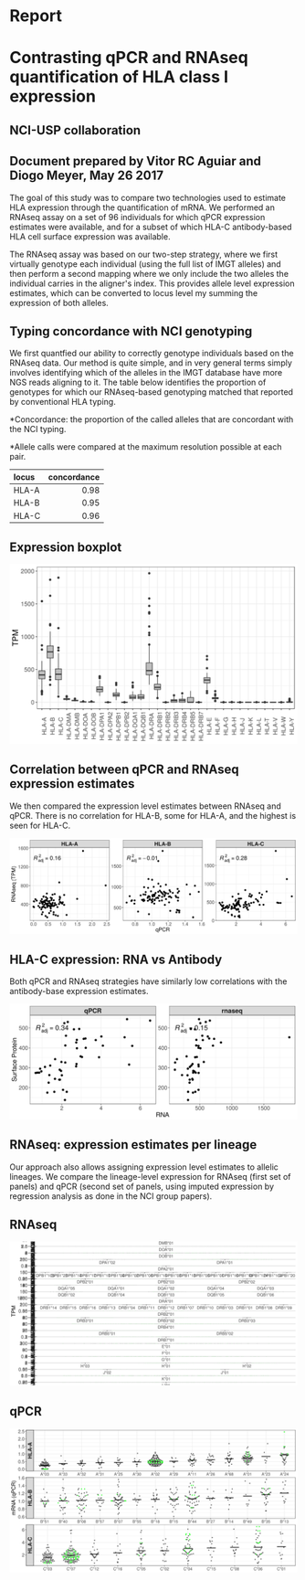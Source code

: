 Report
================

Contrasting qPCR and RNAseq quantification of HLA class I expression
====================================================================

NCI-USP collaboration
---------------------

Document prepared by Vitor RC Aguiar and Diogo Meyer, May 26 2017
-----------------------------------------------------------------

The goal of this study was to compare two technologies used to estimate HLA expression through the quantification of mRNA. We performed an RNAseq assay on a set of 96 individuals for which qPCR expression estimates were available, and for a subset of which HLA-C antibody-based HLA cell surface expression was available.

The RNAseq assay was based on our two-step strategy, where we first virtually genotype each individual (using the full list of IMGT alleles) and then perform a second mapping where we only include the two alleles the individual carries in the aligner's index. This provides allele level expression estimates, which can be converted to locus level my summing the expression of both alleles.

Typing concordance with NCI genotyping
--------------------------------------

We first quantfied our ability to correctly genotype individuals based on the RNAseq data. Our method is quite simple, and in very general terms simply involves identifying which of the alleles in the IMGT database have more NGS reads aligning to it. The table below identifies the proportion of genotypes for which our RNAseq-based genotyping matched that reported by conventional HLA typing.

\*Concordance: the proportion of the called alleles that are concordant with the NCI typing.

\*Allele calls were compared at the maximum resolution possible at each pair.

| locus |  concordance|
|:------|------------:|
| HLA-A |         0.98|
| HLA-B |         0.95|
| HLA-C |         0.96|

Expression boxplot
------------------

![](./plots/expression_boxplot.png)

Correlation between qPCR and RNAseq expression estimates
--------------------------------------------------------

We then compared the expression level estimates between RNAseq and qPCR. There is no correlation for HLA-B, some for HLA-A, and the highest is seen for HLA-C.

![](./plots/seq_vs_pcr.png)

HLA-C expression: RNA vs Antibody
---------------------------------

Both qPCR and RNAseq strategies have similarly low correlations with the antibody-base expression estimates.

![](./plots/ab_vs_rna.png)

RNAseq: expression estimates per lineage
----------------------------------------

Our approach also allows assigning expression level estimates to allelic lineages. We compare the lineage-level expression for RNAseq (first set of panels) and qPCR (second set of panels, using imputed expression by regression analysis as done in the NCI group papers).

RNAseq
------

![](./plots/rnaseq_lineages.png)

qPCR
----

![](./plots/nci_lineages.png)
